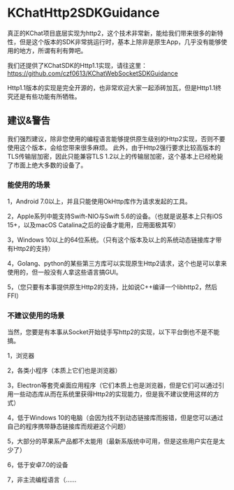 # KChatHttp2SDKGuidance

真正的KChat项目底层实现为http2，这个技术非常新，能给我们带来很多的新特性，但是这个版本的SDK非常挑运行时，基本上除非是原生App，几乎没有能够使用的地方，所谓有利有弊吧。

我们还提供了KChatSDK的Http1.1实现，请往这里：https://github.com/czf0613/KChatWebSocketSDKGuidance

Http1.1版本的实现是完全开源的，也非常欢迎大家一起添砖加瓦，但是Http1.1终究还是有些功能有所牺牲。

## 建议&警告
我们强烈建议，除非您使用的编程语言能够提供原生级别的Http2实现，否则不要使用这个版本，会给您带来很多麻烦。
此外，由于Http2强行要求比较高版本的TLS传输层加密，因此只能兼容TLS 1.2以上的传输层加密，这个基本上已经枪毙了市面上绝大多数的设备了。

### 能使用的场景
1，Android 7.0以上，并且只能使用OkHttp库作为请求发起的工具。

2，Apple系列中能支持Swift-NIO与Swift 5.6的设备。（也就是说基本上只有iOS 15+，以及macOS Catalina之后的设备才能用，应用面极其窄）

3，Windows 10以上的64位系统。（只有这个版本及以上的系统动态链接库才带有Http2的支持）

4，Golang、python的某些第三方库可以实现原生Http2请求，这个也是可以拿来使用的，但一般没有人拿这些语言搞GUI。

5，（您只要有本事提供原生Http2的支持，比如说C++编译一个libhttp2，然后FFI）

### 不建议使用的场景
当然，您要是有本事从Socket开始徒手写http2的实现，以下平台倒也不是不能搞。

1，浏览器

2，各类小程序（本质上它们也是浏览器）

3，Electron等套壳桌面应用程序（它们本质上也是浏览器，但是它们可以通过引用一些动态库从而在系统里获得Http2的实现能力，但是我不建议使用这样的方式）

4，低于Windows 10的电脑（会因为找不到动态链接库而报错，但是您可以通过自己的程序携带静态链接库而规避这个问题）

5，大部分的苹果系产品都不太能用（最新系版统中可用，但是这些用户实在是太少了）

6，低于安卓7.0的设备

7，非主流编程语言（……
